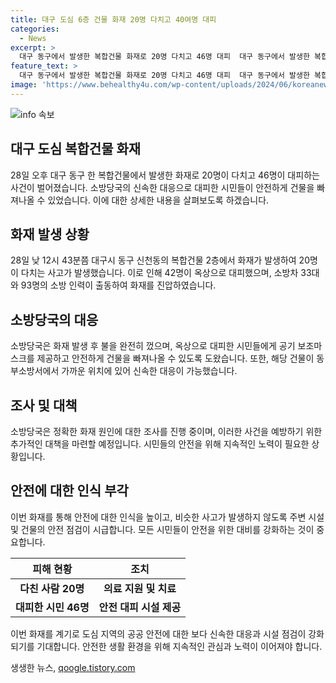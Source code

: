 ```yaml
---
title: 대구 도심 6층 건물 화재 20명 다치고 40여명 대피
categories:
  - News
excerpt: >
  대구 동구에서 발생한 복합건물 화재로 20명 다치고 46명 대피  대구 동구에서 발생한 복합건물 화재로 20명이 다치고 46명이 대피하는 사건이 발생했다. 소방당국은 신속히 출동해 피해를 최소화했으며, 대피한 시민들에게 공기 보조마스크를 제공하고 안전하게 대피시켰다. 화재 원인은 아직 조사 중이지만, 다행히 큰 피해는 피할 수 있었다고 소방당국은 전했다.
feature_text: >
  대구 동구에서 발생한 복합건물 화재로 20명 다치고 46명 대피  대구 동구에서 발생한 복합건물 화재로 20명이 다치고 46명이 대피하는 사건이 발생했다. 소방당국은 신속히 출동해 피해를 최소화했으며, 대피한 시민들에게 공기 보조마스크를 제공하고 안전하게 대피시켰다. 화재 원인은 아직 조사 중이지만, 다행히 큰 피해는 피할 수 있었다고 소방당국은 전했다.
image: 'https://www.behealthy4u.com/wp-content/uploads/2024/06/koreanews.jpg'
---
```


<p><img src="https://www.behealthy4u.com/wp-content/uploads/2024/06/koreanews.jpg" alt="info 속보" /></p>

<h2 data-ke-size="size26">대구 도심 복합건물 화재</h2>

<p data-ke-size="size16">28일 오후 대구 동구 한 복합건물에서 발생한 화재로 20명이 다치고 46명이 대피하는 사건이 벌어졌습니다. 소방당국의 신속한 대응으로 대피한 시민들이 안전하게 건물을 빠져나올 수 있었습니다. 이에 대한 상세한 내용을 살펴보도록 하겠습니다.</p>

<h2 data-ke-size="size24">화재 발생 상황</h2>

<p data-ke-size="size16">28일 낮 12시 43분쯤 대구시 동구 신천동의 복합건물 2층에서 화재가 발생하여 20명이 다치는 사고가 발생했습니다. 이로 인해 42명이 옥상으로 대피했으며, 소방차 33대와 93명의 소방 인력이 출동하여 화재를 진압하였습니다.</p>

<h2 data-ke-size="size24">소방당국의 대응</h2>

<p data-ke-size="size16">소방당국은 화재 발생 후 불을 완전히 껐으며, 옥상으로 대피한 시민들에게 공기 보조마스크를 제공하고 안전하게 건물을 빠져나올 수 있도록 도왔습니다. 또한, 해당 건물이 동부소방서에서 가까운 위치에 있어 신속한 대응이 가능했습니다.</p>

<h2 data-ke-size="size24">조사 및 대책</h2>

<p data-ke-size="size16">소방당국은 정확한 화재 원인에 대한 조사를 진행 중이며, 이러한 사건을 예방하기 위한 추가적인 대책을 마련할 예정입니다. 시민들의 안전을 위해 지속적인 노력이 필요한 상황입니다.</p>

<h2 data-ke-size="size24">안전에 대한 인식 부각</h2>

<p data-ke-size="size16">이번 화재를 통해 안전에 대한 인식을 높이고, 비슷한 사고가 발생하지 않도록 주변 시설 및 건물의 안전 점검이 시급합니다. 모든 시민들이 안전을 위한 대비를 강화하는 것이 중요합니다.</p>

<table>
  <thead>
    <tr>
      <th>피해 현황</th>
      <th>조치</th>
    </tr>
  </thead>
  <tbody>
    <tr>
      <td style="text-align: center; height: 17px;"><b>다친 사람 20명</b></td>
      <td style="text-align: center; height: 17px;"><b>의료 지원 및 치료</b></td>
    </tr>
    <tr>
      <td style="text-align: center; height: 17px;"><b>대피한 시민 46명</b></td>
      <td style="text-align: center; height: 17px;"><b>안전 대피 시설 제공</b></td>
    </tr>
  </tbody>
</table>

<p data-ke-size="size16">이번 화재를 계기로 도심 지역의 공공 안전에 대한 보다 신속한 대응과 시설 점검이 강화되기를 기대합니다. 안전한 생활 환경을 위해 지속적인 관심과 노력이 이어져야 합니다.</p>
생생한 뉴스, <a href="https://qoogle.tistory.com" rel="dofollow">qoogle.tistory.com</a>



